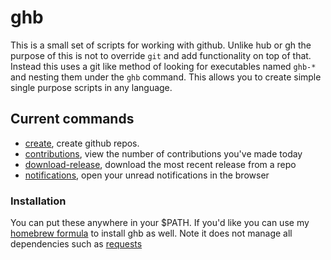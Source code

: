 # ghb

This is a small set of scripts for working with github. Unlike hub or
gh the purpose of this is not to override `git` and add functionality
on top of that. Instead this uses a git like method of looking for
executables named `ghb-*` and nesting them under the `ghb` command. This
allows you to create simple single purpose scripts in any language.

## Current commands

- [create](https://github.com/Keithbsmiley/ghb/blob/master/ghb-create),
create github repos.
- [contributions](https://github.com/Keithbsmiley/ghb/blob/master/ghb-contributions),
view the number of contributions you've made today
- [download-release](https://github.com/Keithbsmiley/ghb/blob/master/ghb-download-release),
download the most recent release from a repo
- [notifications](https://github.com/Keithbsmiley/ghb/blob/master/ghb-notifications),
open your unread notifications in the browser


### Installation

You can put these anywhere in your $PATH. If you'd like you can use my
[homebrew
formula](https://github.com/Keithbsmiley/homebrew-formulae/blob/master/Formula/ghb.rb)
to install ghb as well. Note it does not manage all dependencies such as [requests](http://docs.python-requests.org/en/latest/)
